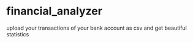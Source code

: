 # financial_analyzer
upload your transactions of your bank account as csv and get beautiful statistics
